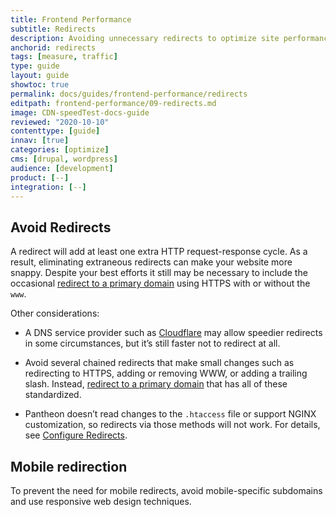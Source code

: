 ```yaml
---
title: Frontend Performance
subtitle: Redirects
description: Avoiding unnecessary redirects to optimize site performance.
anchorid: redirects
tags: [measure, traffic]
type: guide
layout: guide
showtoc: true
permalink: docs/guides/frontend-performance/redirects
editpath: frontend-performance/09-redirects.md
image: CDN-speedTest-docs-guide
reviewed: "2020-10-10"
contenttype: [guide]
innav: [true]
categories: [optimize]
cms: [drupal, wordpress]
audience: [development]
product: [--]
integration: [--]
---
```


## Avoid Redirects

A redirect will add at least one extra HTTP request-response cycle. As a result, eliminating extraneous redirects can make your website more snappy. Despite your best efforts it still may be necessary to include the occasional [redirect to a primary domain](/guides/launch/redirects) using HTTPS with or without the `www`.

Other considerations:

- A DNS service provider such as [Cloudflare](https://support.cloudflare.com/hc/en-us/articles/200170536-How-do-I-redirect-all-visitors-to-HTTPS-SSL-) may allow speedier redirects in some circumstances, but it’s still faster not to redirect at all.

- Avoid several chained redirects that make small changes such as redirecting to HTTPS, adding or removing WWW, or adding a trailing slash. Instead, [redirect to a primary domain](/guides/launch/redirects) that has all of these standardized.

- Pantheon doesn’t read changes to the `.htaccess` file or support NGINX customization, so redirects via those methods will not work. For details, see [Configure Redirects](/guides/redirect).

## Mobile redirection

To prevent the need for mobile redirects, avoid mobile-specific subdomains and use responsive web design techniques.
